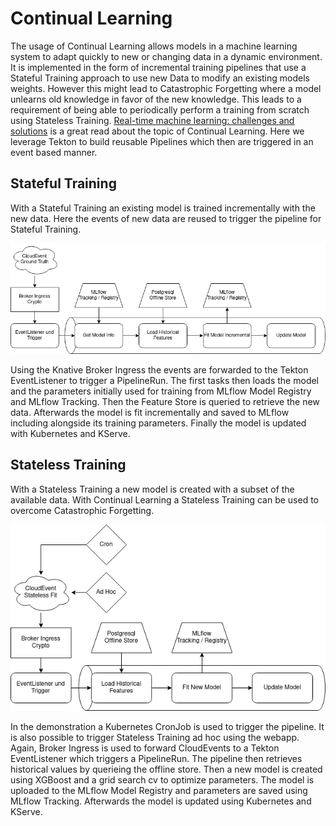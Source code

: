 # Continual Learning

The usage of Continual Learning allows models in a machine learning system to adapt quickly to new or changing data in a dynamic environment. It is implemented in the form of incremental training pipelines that use a Stateful Training approach to use new Data to modify an existing models weights. However this might lead to Catastrophic Forgetting where a model unlearns old knowledge in favor of the new knowledge. This leads to a requirement of being able to periodically perform a training from scratch using Stateless Training.
[Real-time machine learning: challenges and solutions](https://huyenchip.com/2022/01/02/real-time-machine-learning-challenges-and-solutions.html#towards-continual-learning) is a great read about the topic of Continual Learning. Here we leverage Tekton to build reusable Pipelines which then are triggered in an event based manner.

## Stateful Training

With a Stateful Training an existing model is trained incrementally with the new data. Here the events of new data are reused to trigger the pipeline for Stateful Training.

![](../../data/Stateful_Training.drawio.png)

Using the Knative Broker Ingress the events are forwarded to the Tekton EventListener to trigger a PipelineRun. The first tasks then loads the model and the parameters initially used for training from MLflow Model Registry and MLflow Tracking. Then the Feature Store is queried to retrieve the new data. Afterwards the model is fit incrementally and saved to MLflow including alongside its training parameters. Finally the model is updated with Kubernetes and KServe.

## Stateless Training

With a Stateless Training a new model is created with a subset of the available data. With Continual Learning a Stateless Training can be used to overcome Catastrophic Forgetting.

![](../../data/Stateless_Training.drawio.png)

In the demonstration a Kubernetes CronJob is used to trigger the pipeline. It is also possible to trigger Stateless Training ad hoc using the webapp. Again, Broker Ingress is used to forward CloudEvents to a Tekton EventListener which triggers a PipelineRun. The pipeline then retrieves historical values by querieing the offline store. Then a new model is created using XGBoost and a grid search cv to optimize parameters. The model is uploaded to the MLflow Model Registry and parameters are saved using MLflow Tracking. Afterwards the model is updated using Kubernetes and KServe. 
